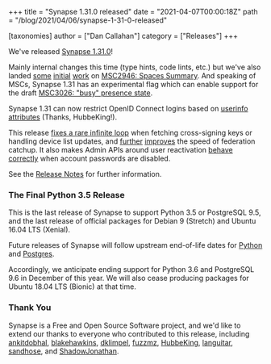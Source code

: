 +++
title = "Synapse 1.31.0 released"
date = "2021-04-07T00:00:18Z"
path = "/blog/2021/04/06/synapse-1-31-0-released"

[taxonomies]
author = ["Dan Callahan"]
category = ["Releases"]
+++

We've released [Synapse 1.31.0](https://github.com/matrix-org/synapse/releases/tag/v1.31.0)!

Mainly internal changes this time (type hints, code lints, etc.) but we've also landed [some](https://github.com/matrix-org/synapse/pull/9643) [initial](https://github.com/matrix-org/synapse/pull/9652) [work](https://github.com/matrix-org/synapse/pull/9653) on [MSC2946: Spaces Summary](https://github.com/matrix-org/matrix-doc/pull/2946). And speaking of MSCs, Synapse 1.31 has an experimental flag which can enable support for the draft [MSC3026: "busy" presence state](https://github.com/matrix-org/matrix-doc/pull/3026).

Synapse 1.31 can now restrict OpenID Connect logins based on [userinfo attributes](https://github.com/matrix-org/synapse/pull/9609) (Thanks, HubbeKing!).

This release [fixes a rare infinite loop](https://github.com/matrix-org/synapse/pull/9634) when fetching cross-signing keys or handling device list updates, and [further](https://github.com/matrix-org/synapse/pull/9640) [improves](https://github.com/matrix-org/synapse/pull/9639) the speed of federation catchup. It also makes Admin APIs around user reactivation [behave correctly](https://github.com/matrix-org/synapse/pull/9636) when account passwords are disabled.

See the  [Release Notes](https://github.com/matrix-org/synapse/releases/tag/v1.31.0) for further information.

### The Final Python 3.5 Release

This is the last release of Synapse to support Python 3.5 or PostgreSQL 9.5, and the last release of official packages for Debian 9 (Stretch) and Ubuntu 16.04 LTS (Xenial).

Future releases of Synapse will follow upstream end-of-life dates for [Python](https://endoflife.date/python) and [Postgres](https://endoflife.date/postgresql).

Accordingly, we anticipate ending support for Python 3.6 and PostgreSQL 9.6 in December of this year. We will also cease producing packages for Ubuntu 18.04 LTS (Bionic) at that time.

### Thank You

Synapse is a Free and Open Source Software project, and we'd like to extend our thanks to everyone who contributed to this release, including [ankitdobhal](http://github.com/ankitdobhal), [blakehawkins](http://github.com/blakehawkins), [dklimpel](http://github.com/dklimpel), [fuzzmz](http://github.com/fuzzmz), [HubbeKing](http://github.com/HubbeKing), [languitar](http://github.com/languitar), [sandhose](http://github.com/sandhose), and [ShadowJonathan](http://github.com/ShadowJonathan).
